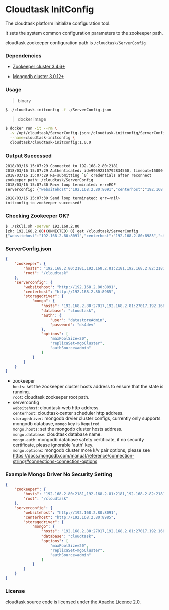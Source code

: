 # Cloudtask InitConfig

The cloudtask platform initialize configuration tool.   

It sets the system common configuration parameters to the zookeeper path.

cloudtask zookeeper configuration path is `/cloudtask/ServerConfig`

### Dependencies

- [Zookeeper cluster 3.4.6+](https://zookeeper.apache.org)   

- [Mongodb cluster 3.0.12+](https://www.mongodb.com)  
  

### Usage

> binary
``` bash
$ ./cloudtask-initconfig -f ./ServerConfig.json
```

> docker image
``` bash
$ docker run -it --rm \
  -v /opt/cloudtask/ServerConfig.json:/cloudtask-initconfig/ServerConfig.json \
  --name=cloudtask-initconfig \
  cloudtask/cloudtask-initconfig:1.0.0
```


### Output Successed
``` bash
2018/03/16 15:07:29 Connected to 192.168.2.80:2181
2018/03/16 15:07:29 Authenticated: id=99692315792834560, timeout=15000
2018/03/16 15:07:29 Re-submitting `0` credentials after reconnect
zookeeper path: /cloudtask/ServerConfig
2018/03/16 15:07:30 Recv loop terminated: err=EOF
serverconfig: {"websitehost":"192.168.2.80:8091","centerhost":"192.168.2.80:8985","storagedriver":{"mongo":{"auth":{"password":"ds4dev","user":"datastoreAdmin"},"database":"cloudtask","hosts":"192.168.2.80:27017,192.168.2.81:27017,192.168.2.82:27017","options":["maxPoolSize=20","replicaSet=mgoCluster","authSource=admin"]}}}

2018/03/16 15:07:30 Send loop terminated: err=<nil>
initconfig to zookeeper successed!
```

### Checking Zookeeper OK?
``` bash
$ ./zkCli.sh -server 192.168.2.80
[zk: 192.168.2.80(CONNECTED) 0] get /cloudtask/ServerConfig
{"websitehost":"192.168.2.80:8091","centerhost":"192.168.2.80:8985","storagedriver":{"mongo":{"auth":{"password":"ds4dev","user":"datastoreAdmin"},"database":"cloudtask","hosts":"192.168.2.80:27017,192.168.2.81:27017,192.168.2.82:27017","options":["maxPoolSize=20","replicaSet=mgoCluster","authSource=admin"]}}}
```

### ServerConfig.json

``` json
{
    "zookeeper": {
        "hosts": "192.168.2.80:2181,192.168.2.81:2181,192.168.2.82:2181",
        "root": "/cloudtask"
    },
    "serverconfig": {
        "websitehost": "http://192.168.2.80:8091",
        "centerhost": "http://192.168.2.80:8985",
        "storagedriver": {
            "mongo": {
                "hosts": "192.168.2.80:27017,192.168.2.81:27017,192.168.2.82:27017",
                "database": "cloudtask",
                "auth": {
                    "user": "datastoreAdmin",
                    "password": "ds4dev"
                },
                "options": [
                    "maxPoolSize=20",
                    "replicaSet=mgoCluster",
                    "authSource=admin"
                ]
            }
        }
    }
}
```

- zookeeper   
  `hosts`: set the zookeeper cluster hosts address to ensure that the state is running.   
  `root`: cloudtask zookeeper root path.   
- serverconfig   
  `websitehost`: cloudtask-web http address.   
  `centerhost`: cloudtask-center scheduler http address.      
  `storagedriver`: mongodb drvier cluster configs, currently only supports mongodb database, `mongo` key is `Required`.    
  `mongo.hosts`: set the mongodb cluster hosts address.   
  `mongo.database`: cloudtask database name.   
  `mongo.auth`: mongodb database safety certificate, if no security certificate, please ignorable 'auth' key.   
  `mongo.options`: mongodb cluster more k/v pair options, please see https://docs.mongodb.com/manual/reference/connection-string/#connections-connection-options 


### Example Mongo Driver No Security Setting

``` json
{
    "zookeeper": {
        "hosts": "192.168.2.80:2181,192.168.2.81:2181,192.168.2.82:2181",
        "root": "/cloudtask"
    },
    "serverconfig": {
        "websitehost": "http://192.168.2.80:8091",
        "centerhost": "http://192.168.2.80:8985",
        "storagedriver": {
            "mongo": {
                "hosts": "192.168.2.80:27017,192.168.2.81:27017,192.168.2.82:27017",
                "database": "cloudtask",
                "options": [
                    "maxPoolSize=20",
                    "replicaSet=mgoCluster",
                    "authSource=admin"
                ]
            }
        }
    }
}
```
### License
cloudtask source code is licensed under the [Apache Licence 2.0](http://www.apache.org/licenses/LICENSE-2.0.html). 
